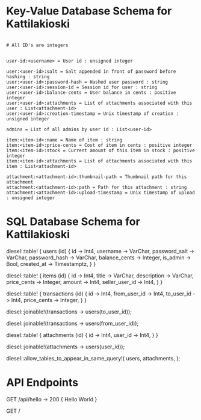 # Key-Value Database Schema for Kattilakioski


```

# All ID's are integers


user-id:<username> = User id : unsigned integer

user:<user-id>:salt = Salt appended in front of password before hashing : string
user:<user-id>:password-hash = Hashed user password : string
user:<user-id>:session-id = Session id for user : string
user:<user-id>:balance-cents = User balance in cents : positive integer
user:<user-id>:attachments = List of attachments associated with this user : List<attachment-id>
user:<user-id>:creation-timestamp = Unix timestamp of creation : unsigned integer

admins = List of all admins by user id : List<user-id>

item:<item-id>:name = Name of item : string
item:<item-id>:price-cents = Cost of item in cents : positive integer
item:<item-id>:stock = Current amount of this item in stock : positive integer
item:<item-id>:attachments = List of attachments associated with this item : List<attachment-id>

attachment:<attachment-id>:thumbnail-path = Thumbnail path for this attachment
attachment:<attachment-id>:path = Path for this attachment : string
attachment:<attachment-id>:upload-timestamp = Unix timestamp of upload : unsigned integer

```


# SQL Database Schema for Kattilakioski

diesel::table! {
    users (id) {
        id -> Int4,
        username -> VarChar,
        password_salt -> VarChar,
        password_hash -> VarChar,
        balance_cents -> Integer,
        is_admin -> Bool,
        created_at -> Timestamptz,
    }
}

diesel::table! {
    items (id) {
        id -> Int4,
        title -> VarChar,
        description -> VarChar,
        price_cents -> Integer,
        amount -> Int4,
        seller_user_id -> Int4,
    }
}

diesel::table! {
    transactions (id) {
        id -> Int4,
        from_user_id -> Int4,
        to_user_id -> Int4,
        price_cents -> Integer,
    }
}

diesel::joinable!(transactions -> users(to_user_id));

diesel::joinable!(transactions -> users(from_user_id));

diesel::table! {
    attachments (id) {
        id -> Int4,
        user_id -> Int4,
    }
}

diesel::joinable!(attachments -> users(user_id));

diesel::allow_tables_to_appear_in_same_query!(
    users,
    attachments,
);


# API Endpoints

GET /api/hello -> 200 { Hello World }

GET /